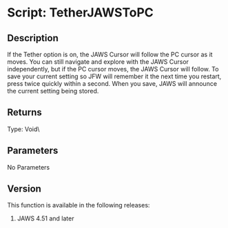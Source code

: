 # Script: TetherJAWSToPC

## Description

If the Tether option is on, the JAWS Cursor will follow the PC cursor as
it moves. You can still navigate and explore with the JAWS Cursor
independently, but if the PC cursor moves, the JAWS Cursor will follow.
To save your current setting so JFW will remember it the next time you
restart, press twice quickly within a second. When you save, JAWS will
announce the current setting being stored.

## Returns

Type: Void\

## Parameters

No Parameters

## Version

This function is available in the following releases:

1.  JAWS 4.51 and later
